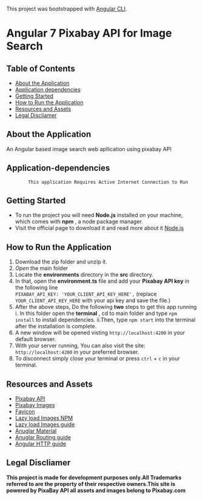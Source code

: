 This project was bootstrapped with [Angular CLI](https://cli.angular.io/).

# Angular 7 Pixabay API for Image Search

## Table of Contents

- [About the Application](#about-the-application)
- [Application dependencies](#application-dependencies)
- [Getting Started](#getting-started)
- [How to Run the Application](#how-to-run-the-application)
- [Resources and Assets](#resources-and-assets)
- [Legal Discliamer](#legal-discliamer)

## About the Application

An Angular based image search web apllication using pixabay API

## Application-dependencies

            This application Requires Active Internet Connection to Run

## Getting Started

- To run the project you will need **Node.js** installed on your machine, which comes with **npm** , a node package manager.
- Visit the official page to download it and read more about it [Node.js](https://nodejs.org/it/)

## How to Run the Application

1.  Download the zip folder and unzip it.
2.  _Open_ the main folder
3.  Locate the **environments** directory in the **src** directory.
4.  In that, open the **environment.ts** file and add your **Pixabay API key** in the following line  
     `PIXABAY_API_KEY: 'YOUR_CLIENT_API_KEY_HERE',` (replace `YOUR_CLIENT_API_KEY_HERE` with your api key and save the file.)
5.  After the above steps, Do the following **two** steps to get this app running
    i. In this folder open the **terminal** , cd to main folder and type `npm install` to install dependencies.
    ii.Then, type `npm start` into the terminal after the installation is complete.
6.  A new window will be opened visting `http://localhost:4200` in your default browser.
7.  With your server running, You can also visit the site: `http://localhost:4200` in your preferred browser.
8.  To disconnect simply close your terminal or press `ctrl` + `c` in your terminal.

## Resources and Assets

- [Pixabay API](https://pixabay.com/api/docs/)
- [Pixabay Images](https://pixabay.com)
- [Favicon](https://gauger.io/fonticon/)
- [Lazy load Images NPM](https://github.com/TradeMe/ng-defer-load)
- [Lazy load Images guide](https://codinglatte.com/posts/angular/lazy-loading-images-angular-6/)
- [Anuglar Material](https://material.angular.io/)
- [Anuglar Routing guide](https://angular.io/guide/router)
- [Angular HTTP guide](https://blog.angular-university.io/angular-http/)

## Legal Discliamer

**This project is made for development purposes only.All Trademarks referred to are the property of their respective owners.This site is powered by PixaBay API all assets and images belong to Pixabay.com**
